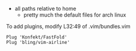 - all paths relative to home
    - pretty much the default files for arch linux

To add plugins, modify L32:49 of .vim/bundles.vim

```
Plug 'Konfekt/FastFold'
Plug 'bling/vim-airline'
```
